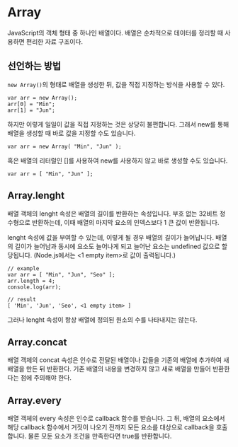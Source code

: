 # Array
  
JavaScript의 객체 형태 중 하나인 배열이다. 배열은 순차적으로 데이터를 정리할 때 사용하면 편리한 자료 구조이다.  
  
## 선언하는 방법
  
`new Array()`의 형태로 배열을 생성한 뒤, 값을 직접 지정하는 방식을 사용할 수 있다.  
  
	var arr = new Array();
	arr[0] = "Min";
	arr[1] = "Jun";
  
하지만 이렇게 일일이 값을 직접 지정하는 것은 상당히 불편합니다. 그래서 new를 통해 배열을 생성할 때 바로 값을 지정할 수도 있습니다.  
  
	var arr = new Array( "Min", "Jun" );
  
혹은 배열의 리터럴인 []를 사용하여 new를 사용하지 않고 바로 생성할 수도 있습니다.  
  
	var arr = [ "Min", "Jun" ];
  
## Array.lenght
  
배열 객체의 lenght 속성은 배열의 길이를 반환하는 속성입니다. 부호 없는 32비트 정수형으로 반환하는데, 이때 배열의 마지막 요소의 인덱스보다 1 큰 값이 반환됩니다.  
  
lenght 속성에 값을 부여할 수 있는데, 이렇게 될 경우 배열의 길이가 늘어납니다. 배열의 길이가 늘어남과 동시에 요소도 늘어나게 되고 늘어난 요소는 undefined 값으로 할당됩니다. (Node.js에서는 <1 empty item>로 값이 출력됩니다.)  
  
	// example
	var arr = [ "Min", "Jun", "Seo" ];
	arr.length = 4;
	console.log(arr);
	
	// result
	[ 'Min', 'Jun', 'Seo', <1 empty item> ]
  
그러나 lenght 속성이 항상 배열에 정의된 원소의 수를 나타내지는 않는다.  
  
## Array.concat
  
배열 객체의 concat 속성은 인수로 전달된 배열이나 값들을 기존의 배열에 추가하여 새 배열을 만든 뒤 반환한다. 기존 배열의 내용을 변경하지 않고 새로 배열을 만들어 반환한다는 점에 주의해야 한다.  
  
## Array.every
  
배열 객체의 every 속성은 인수로 callback 함수를 받습니다. 그 뒤, 배열의 요소에서 해당 callback 함수에서 거짓이 나오기 전까지 모든 요소를 대상으로 callback을 호출합니다. 물론 모둔 요소가 조건을 만족한다면 true를 반환합니다.  
